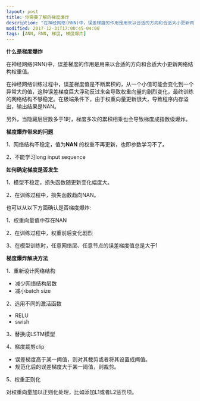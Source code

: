 ```yaml
---
layout: post
title: 你需要了解的梯度爆炸
description: "在神经网络(RNN)中，误差梯度的作用是用来以合适的方向和合适大小更新网络结构权重值。"
modified: 2017-12-31T17:00:45-04:00
tags: [ANN, RNN, 梯度, 梯度爆炸]
---
```


**什么是梯度爆炸**

在神经网络(RNN)中，误差梯度的作用是用来以合适的方向和合适大小更新网络结构权重值。

在神经网络训练过程中，误差梯度值是不断累积的，从一个小值可能会变化到一个异常大的值，这种误差梯度巨大浮动反过来会导致权重向量的剧烈变化，最终训练的网络结构不够稳定。在极端条件下，由于权重向量更新很大，导致程序内存溢出，输出结果是NAN。
<!-- more -->

另外，当隐藏层层数多于1时，梯度多次的累积相乘也会导致梯度成指数级爆炸。


**梯度爆炸带来的问题**

1、网络结构不稳定，值为**NAN** 的权重不再更新，也即参数学习不了。

2、不能学习long input sequence


**如何确定梯度是否发生**

1、模型不稳定，损失函数随更新变化幅度大。

2、在训练过程中，损失函数趋向NAN。

也可以从以下方面确认是否梯度爆炸:

1、权重向量值中存在NAN

2、在训练过程中，权重前后变化剧烈

3、在模型训练时，任意网络层、任意节点的误差梯度值总是大于1


**梯度爆炸解决方法**

1、重新设计网络结构

- 减少网络结构层数
- 减小batch size

2、选用不同的激活函数
- RELU
- swish

3、替换成LSTM模型

4、梯度裁剪clip
- 误差梯度高于某一阈值，则对其裁剪或者将其设置成阈值。
- 规范化后的误差梯度大于某一阈值，则裁剪。

5、权重正则化

对权重向量加以正则化处理，比如添加L1或者L2惩罚项。



